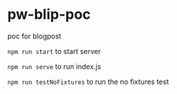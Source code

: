 # pw-blip-poc
poc for blogpost


`npm run start` to start server

`npm run serve` to run index.js

`npm run testNoFixtures` to run the no fixtures test

